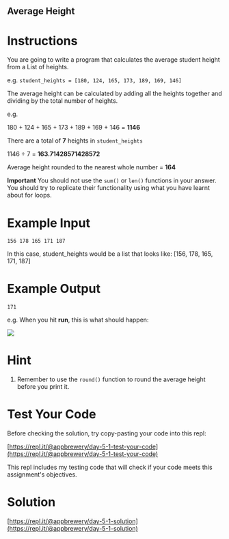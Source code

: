 ## Average Height


# Instructions

You are going to write a program that calculates the average student height from a List of heights. 

e.g. `student_heights = [180, 124, 165, 173, 189, 169, 146]`

The average height can be calculated by adding all the heights together and dividing by the total number of heights. 

e.g.

180 + 124 + 165 + 173 + 189 + 169 + 146 = **1146**

There are a total of **7** heights in `student_heights`

1146 ÷ 7 = **163.71428571428572**

Average height rounded to the nearest whole number = **164**

**Important** You should not use the `sum()` or `len()` functions in your answer. You should try to replicate their functionality using what you have learnt about for loops.

# Example Input 

```
156 178 165 171 187
```

In this case, student_heights would be a list that looks like: [156, 178, 165, 171, 187]

# Example Output 

```
171
```

e.g. When you hit **run**, this is what should happen: 

 
![](https://cdn.fs.teachablecdn.com/Nzb8hUVsQJ6STAGnvDCP)
 

# Hint

1. Remember to use the `round()` function to round the average height before you print it.

# Test Your Code

Before checking the solution, try copy-pasting your code into this repl: 

[https://repl.it/@appbrewery/day-5-1-test-your-code](https://repl.it/@appbrewery/day-5-1-test-your-code)

This repl includes my testing code that will check if your code meets this assignment's objectives. 

# Solution

[https://repl.it/@appbrewery/day-5-1-solution](https://repl.it/@appbrewery/day-5-1-solution)